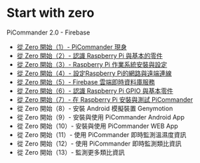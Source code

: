 # Start with zero

PiCommander 2.0 - Firebase

* [從 Zero 開始（1）- PiCommander 現身](http://www.codedata.com.tw/java/swz-01/)
* [從 Zero 開始（2）- 認識 Raspberry Pi 與基本的零件](http://www.codedata.com.tw/java/swz-02/)
* [從 Zero 開始（3）- Raspberry Pi 作業系統安裝與設定](http://www.codedata.com.tw/java/swz-03/)
* [從 Zero 開始（4）- 設定Raspberry Pi的網路與遠端連線](http://www.codedata.com.tw/java/swz-04/)
* [從 Zero 開始（5）- Firebase 雲端即時資料庫服務](http://www.codedata.com.tw/java/swz-05/)
* [從 Zero 開始（6）- 認識 Raspberry Pi GPIO 與基本零件](http://www.codedata.com.tw/java/swz-06/)
* [從 Zero 開始（7）- 在 Raspberry Pi 安裝與測試 PiCommander](http://www.codedata.com.tw/java/swz-07/)
* 從 Zero 開始（8）- 安裝 Android 模擬裝置 Genymotion
* 從 Zero 開始（9）- 安裝與使用 PiCommander Android App
* 從 Zero 開始（10）- 安裝與使用 PiCommander WEB App
* 從 Zero 開始（11）- 使用 PiCommander 即時監測溫濕度資訊
* 從 Zero 開始（12）- 使用 PiCommander 即時監測類比資訊
* 從 Zero 開始（13）- 監測更多類比資訊

